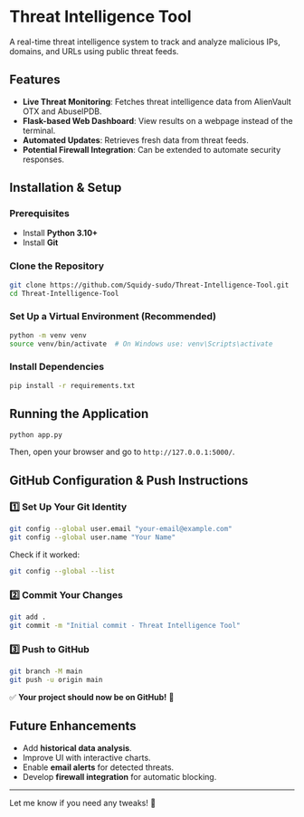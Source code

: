 # Threat Intelligence Tool

A real-time threat intelligence system to track and analyze malicious IPs, domains, and URLs using public threat feeds.

## Features
- **Live Threat Monitoring**: Fetches threat intelligence data from AlienVault OTX and AbuseIPDB.
- **Flask-based Web Dashboard**: View results on a webpage instead of the terminal.
- **Automated Updates**: Retrieves fresh data from threat feeds.
- **Potential Firewall Integration**: Can be extended to automate security responses.

## Installation & Setup
### Prerequisites
- Install **Python 3.10+**
- Install **Git**

### Clone the Repository
```sh
git clone https://github.com/Squidy-sudo/Threat-Intelligence-Tool.git
cd Threat-Intelligence-Tool
```

### Set Up a Virtual Environment (Recommended)
```sh
python -m venv venv
source venv/bin/activate  # On Windows use: venv\Scripts\activate
```

### Install Dependencies
```sh
pip install -r requirements.txt
```

## Running the Application
```sh
python app.py
```
Then, open your browser and go to `http://127.0.0.1:5000/`.

## GitHub Configuration & Push Instructions
### **1️⃣ Set Up Your Git Identity**
```sh
git config --global user.email "your-email@example.com"
git config --global user.name "Your Name"
```
Check if it worked:
```sh
git config --global --list
```

### **2️⃣ Commit Your Changes**
```sh
git add .
git commit -m "Initial commit - Threat Intelligence Tool"
```

### **3️⃣ Push to GitHub**
```sh
git branch -M main
git push -u origin main
```
✅ **Your project should now be on GitHub!** 🎉  

## Future Enhancements
- Add **historical data analysis**.
- Improve UI with interactive charts.
- Enable **email alerts** for detected threats.
- Develop **firewall integration** for automatic blocking.

---
Let me know if you need any tweaks! 🚀

